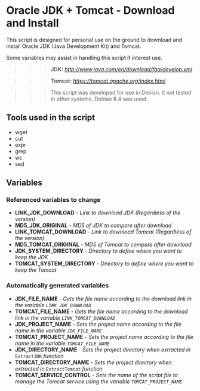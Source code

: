 # Oracle JDK + Tomcat - Download and Install

This script is designed for personal use on the ground to download and install Oracle JDK (Java Development Kit) and Tomcat.

Some variables may assist in handling this script if interest use.

>>> **JDK:** _http://www.java.com/en/download/faq/develop.xml_

>>> **Tomcat:** _https://tomcat.apache.org/index.html_

>>> This script was developed for use in Debian. It not tested in other systems. Debian 8.4 was used.

## Tools used in the script
  - wget
  - cut
  - expr
  - grep
  - wc
  - sed

## Variables

### Referenced variables to change
  - **LINK_JDK_DOWNLOAD** - _Link to download JDK (Regardless of the version)_
  - **MD5_JDK_ORIGINAL** - _MD5 of JDK to compare after download_
  - **LINK_TOMCAT_DOWNLOAD** - _Link to download Tomcat (Regardless of the version)_
  - **MD5_TOMCAT_ORIGINAL** - _MD5 of Tomcat to compare after download_
  - **JDK_SYSTEM_DIRECTORY** - _Directory to define where you want to keep the JDK_
  - **TOMCAT_SYSTEM_DIRECTORY** - _Directory to define where you want to keep the Tomcat_

### Automatically generated variables
  - **JDK_FILE_NAME** - _Gets the file name according to the download link in the variable `LINK_JDK_DOWNLOAD`_
  - **TOMCAT_FILE_NAME** - _Gets the file name according to the download link in the variable `LINK_TOMCAT_DOWNLOAD`_
  - **JDK_PROJECT_NAME** - _Sets the project name according to the file name in the variable `JDK_FILE_NAME`_
  - **TOMCAT_PROJECT_NAME** - _Sets the project name according to the file name in the variable `TOMCAT_FILE_NAME`_
  - **JDK_DIRECTORY_NAME** - _Sets the project directory when extracted in_ `ExtractJDK` _function_
  - **TOMCAT_DIRECTORY_NAME** - _Sets the project directory when extracted in_ `ExtractTomcat` _function_
  - **TOMCAT_SERVICE_CONTROL** - _Sets the name of the script file to manage the Tomcat service using the variable `TOMCAT_PROJECT_NAME`_